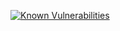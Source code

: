 [![Known Vulnerabilities](https://snyk.io/test/github/DearSecrets/dearsecrets-lib/badge.svg?targetFile=package.json)](https://snyk.io/test/github/DearSecrets/dearsecrets-lib?targetFile=package.json)

